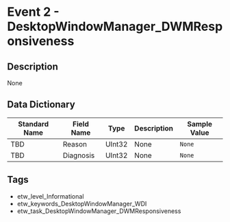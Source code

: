 # Event 2 - DesktopWindowManager_DWMResponsiveness

## Description
None

## Data Dictionary
|Standard Name|Field Name|Type|Description|Sample Value|
|---|---|---|---|---|
|TBD|Reason|UInt32|None|`None`|
|TBD|Diagnosis|UInt32|None|`None`|

## Tags
* etw_level_Informational
* etw_keywords_DesktopWindowManager_WDI
* etw_task_DesktopWindowManager_DWMResponsiveness